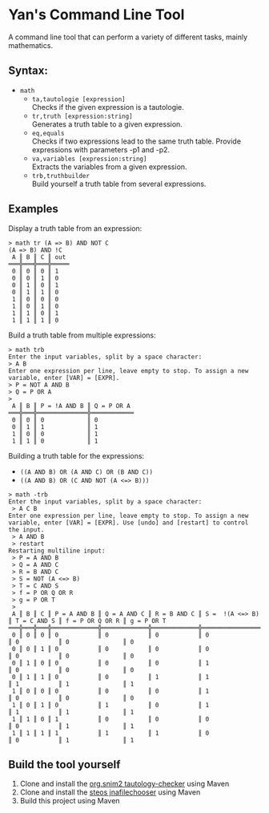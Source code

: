 # Yan's Command Line Tool
A command line tool that can perform a variety of different tasks, mainly mathematics.

## Syntax:
- `math`
  - `ta,tautologie [expression]`  
    Checks if the given expression is a tautologie.
  - `tr,truth [expression:string]`  
    Generates a truth table to a given expression.
  - `eq,equals`  
    Checks if two expressions lead to the same truth table. Provide expressions with parameters -p1 and -p2.
  - `va,variables [expression:string]`  
    Extracts the variables from a given expression.
  - `trb,truthbuilder`  
    Build yourself a truth table from several expressions.

## Examples
Display a truth table from an expression:
```
> math tr (A => B) AND NOT C
(A => B) AND !C
 A ║ B ║ C ║ out
═══╬═══╬═══╬═════
 0 ║ 0 ║ 0 ║ 1
 0 ║ 0 ║ 1 ║ 0
 0 ║ 1 ║ 0 ║ 1
 0 ║ 1 ║ 1 ║ 0
 1 ║ 0 ║ 0 ║ 0
 1 ║ 0 ║ 1 ║ 0
 1 ║ 1 ║ 0 ║ 1
 1 ║ 1 ║ 1 ║ 0
```
Build a truth table from multiple expressions:
```
> math trb
Enter the input variables, split by a space character:
> A B
Enter one expression per line, leave empty to stop. To assign a new variable, enter [VAR] = [EXPR].
> P = NOT A AND B
> Q = P OR A
>
 A ║ B ║ P = !A AND B ║ Q = P OR A
═══╬═══╬══════════════╬════════════
 0 ║ 0 ║ 0            ║ 0
 0 ║ 1 ║ 1            ║ 1
 1 ║ 0 ║ 0            ║ 1
 1 ║ 1 ║ 0            ║ 1
```

Building a truth table for the expressions:

- `((A AND B) OR (A AND C) OR (B AND C))`
- `((A AND B) OR (C AND NOT (A <=> B)))`

```
> math -trb
Enter the input variables, split by a space character:
 > A C B
Enter one expression per line, leave empty to stop. To assign a new variable, enter [VAR] = [EXPR]. Use [undo] and [restart] to control the input.
 > A AND B
 > restart
Restarting multiline input:
 > P = A AND B
 > Q = A AND C
 > R = B AND C
 > S = NOT (A <=> B)
 > T = C AND S
 > f = P OR Q OR R
 > g = P OR T
 >
 A ║ B ║ C ║ P = A AND B ║ Q = A AND C ║ R = B AND C ║ S =  !(A <=> B) ║ T = C AND S ║ f = P OR Q OR R ║ g = P OR T
═══╬═══╬═══╬═════════════╬═════════════╬═════════════╬═══════════════════╬═════════════╬═════════════════╬════════════
 0 ║ 0 ║ 0 ║ 0           ║ 0           ║ 0           ║ 0                 ║ 0           ║ 0               ║ 0
 0 ║ 0 ║ 1 ║ 0           ║ 0           ║ 0           ║ 0                 ║ 0           ║ 0               ║ 0
 0 ║ 1 ║ 0 ║ 0           ║ 0           ║ 0           ║ 1                 ║ 0           ║ 0               ║ 0
 0 ║ 1 ║ 1 ║ 0           ║ 0           ║ 1           ║ 1                 ║ 1           ║ 1               ║ 1
 1 ║ 0 ║ 0 ║ 0           ║ 0           ║ 0           ║ 1                 ║ 0           ║ 0               ║ 0
 1 ║ 0 ║ 1 ║ 0           ║ 1           ║ 0           ║ 1                 ║ 1           ║ 1               ║ 1
 1 ║ 1 ║ 0 ║ 1           ║ 0           ║ 0           ║ 0                 ║ 0           ║ 1               ║ 1
 1 ║ 1 ║ 1 ║ 1           ║ 1           ║ 1           ║ 0                 ║ 0           ║ 1               ║ 1
```

## Build the tool yourself

1. Clone and install the [org.snim2 tautology-checker](https://github.com/snim2/tautology-checker) using Maven
2. Clone and install the [steos jnafilechooser](https://github.com/steos/jnafilechooser.git) using Maven
3. Build this project using Maven